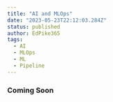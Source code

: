 ```yaml
---
title: "AI and MLOps"
date: "2023-05-23T22:12:03.284Z"
status: published
author: EdPike365
tags:
  - AI
  - MLOps
  - ML 
  - Pipeline 
---
```


### Coming Soon

